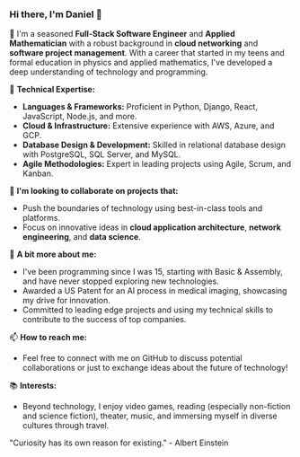 ### Hi there, I'm Daniel 👋

🔭 I'm a seasoned **Full-Stack Software Engineer** and **Applied Mathematician** with a robust background in **cloud networking** and **software project management**. With a career that started in my teens and formal education in physics and applied mathematics, I've developed a deep understanding of technology and programming.

🌱 **Technical Expertise:**
- **Languages & Frameworks:** Proficient in Python, Django, React, JavaScript, Node.js, and more.
- **Cloud & Infrastructure:** Extensive experience with AWS, Azure, and GCP.
- **Database Design & Development:** Skilled in relational database design with PostgreSQL, SQL Server, and MySQL.
- **Agile Methodologies:** Expert in leading projects using Agile, Scrum, and Kanban.

👯 **I'm looking to collaborate on projects that:**
- Push the boundaries of technology using best-in-class tools and platforms.
- Focus on innovative ideas in **cloud application architecture**, **network engineering**, and **data science**.

💬 **A bit more about me:**
- I've been programming since I was 15, starting with Basic & Assembly, and have never stopped exploring new technologies.
- Awarded a US Patent for an AI process in medical imaging, showcasing my drive for innovation.
- Committed to leading edge projects and using my technical skills to contribute to the success of top companies.

📫 **How to reach me:**
- Feel free to connect with me on GitHub to discuss potential collaborations or just to exchange ideas about the future of technology!

📚 **Interests:**
- Beyond technology, I enjoy video games, reading (especially non-fiction and science fiction), theater, music, and immersing myself in diverse cultures through travel.

"Curiosity has its own reason for existing." - Albert Einstein

